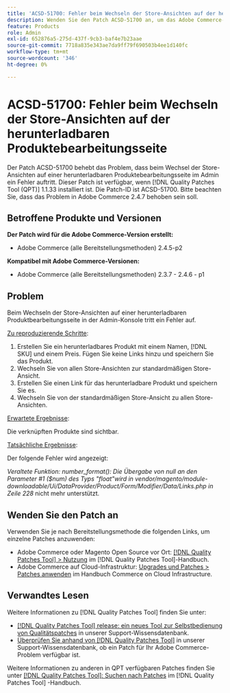 ```yaml
---
title: 'ACSD-51700: Fehler beim Wechseln der Store-Ansichten auf der herunterladbaren Produktebearbeitungsseite'
description: Wenden Sie den Patch ACSD-51700 an, um das Adobe Commerce-Problem zu beheben, bei dem beim Wechseln der Store-Ansichten auf einer herunterladbaren Produktebearbeitungsseite im Admin ein Fehler auftritt.
feature: Products
role: Admin
exl-id: 652876a5-275d-437f-9cb3-baf4e7b23aae
source-git-commit: 7718a835e343ae7da9ff79f690503b4ee1d140fc
workflow-type: tm+mt
source-wordcount: '346'
ht-degree: 0%

---
```


# ACSD-51700: Fehler beim Wechseln der Store-Ansichten auf der herunterladbaren Produktebearbeitungsseite

Der Patch ACSD-51700 behebt das Problem, dass beim Wechsel der Store-Ansichten auf einer herunterladbaren Produktebearbeitungsseite im Admin ein Fehler auftritt. Dieser Patch ist verfügbar, wenn [!DNL Quality Patches Tool (QPT)] 1.1.33 installiert ist. Die Patch-ID ist ACSD-51700. Bitte beachten Sie, dass das Problem in Adobe Commerce 2.4.7 behoben sein soll.

## Betroffene Produkte und Versionen

**Der Patch wird für die Adobe Commerce-Version erstellt:**

* Adobe Commerce (alle Bereitstellungsmethoden) 2.4.5-p2

**Kompatibel mit Adobe Commerce-Versionen:**

* Adobe Commerce (alle Bereitstellungsmethoden) 2.3.7 - 2.4.6 - p1

## Problem

Beim Wechseln der Store-Ansichten auf einer herunterladbaren Produktbearbeitungsseite in der Admin-Konsole tritt ein Fehler auf.

<u>Zu reproduzierende Schritte</u>:

1. Erstellen Sie ein herunterladbares Produkt mit einem Namen, [!DNL SKU] und einem Preis. Fügen Sie keine Links hinzu und speichern Sie das Produkt.
1. Wechseln Sie von allen Store-Ansichten zur standardmäßigen Store-Ansicht.
1. Erstellen Sie einen Link für das herunterladbare Produkt und speichern Sie es.
1. Wechseln Sie von der standardmäßigen Store-Ansicht zu allen Store-Ansichten.

<u>Erwartete Ergebnisse</u>:

Die verknüpften Produkte sind sichtbar.

<u>Tatsächliche Ergebnisse</u>:

Der folgende Fehler wird angezeigt:

*Veraltete Funktion: number_format(): Die Übergabe von null an den Parameter #1 ($num) des Typs &quot;float&quot;wird in vendor/magento/module-downloadable/Ui/DataProvider/Product/Form/Modifier/Data/Links.php in Zeile 228* nicht mehr unterstützt.

## Wenden Sie den Patch an

Verwenden Sie je nach Bereitstellungsmethode die folgenden Links, um einzelne Patches anzuwenden:

* Adobe Commerce oder Magento Open Source vor Ort: [[!DNL Quality Patches Tool] > Nutzung](https://experienceleague.adobe.com/docs/commerce-operations/tools/quality-patches-tool/usage.html) im [!DNL Quality Patches Tool]-Handbuch.
* Adobe Commerce auf Cloud-Infrastruktur: [Upgrades und Patches > Patches anwenden](https://experienceleague.adobe.com/docs/commerce-cloud-service/user-guide/develop/upgrade/apply-patches.html) im Handbuch Commerce on Cloud Infrastructure.

## Verwandtes Lesen

Weitere Informationen zu [!DNL Quality Patches Tool] finden Sie unter:

* [[!DNL Quality Patches Tool] release: ein neues Tool zur Selbstbedienung von Qualitätspatches](/help/announcements/adobe-commerce-announcements/magento-quality-patches-released-new-tool-to-self-serve-quality-patches.md) in unserer Support-Wissensdatenbank.
* [Überprüfen Sie anhand von  [!DNL Quality Patches Tool]](/help/support-tools/patches-available-in-qpt-tool/check-patch-for-magento-issue-with-magento-quality-patches.md) in unserer Support-Wissensdatenbank, ob ein Patch für Ihr Adobe Commerce-Problem verfügbar ist.

Weitere Informationen zu anderen in QPT verfügbaren Patches finden Sie unter [[!DNL Quality Patches Tool]: Suchen nach Patches](https://experienceleague.adobe.com/tools/commerce-quality-patches/index.html) im [!DNL Quality Patches Tool] -Handbuch.
